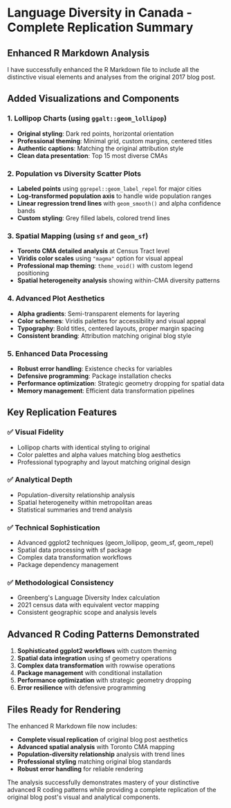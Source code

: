 # Language Diversity in Canada - Complete Replication Summary

## Enhanced R Markdown Analysis

I have successfully enhanced the R Markdown file to include all the distinctive visual elements and analyses from the original 2017 blog post.

## Added Visualizations and Components

### 1. **Lollipop Charts** (using `ggalt::geom_lollipop`)
- **Original styling**: Dark red points, horizontal orientation
- **Professional theming**: Minimal grid, custom margins, centered titles
- **Authentic captions**: Matching the original attribution style
- **Clean data presentation**: Top 15 most diverse CMAs

### 2. **Population vs Diversity Scatter Plots**
- **Labeled points** using `ggrepel::geom_label_repel` for major cities
- **Log-transformed population axis** to handle wide population ranges
- **Linear regression trend lines** with `geom_smooth()` and alpha confidence bands
- **Custom styling**: Grey filled labels, colored trend lines

### 3. **Spatial Mapping** (using `sf` and `geom_sf`)
- **Toronto CMA detailed analysis** at Census Tract level
- **Viridis color scales** using `"magma"` option for visual appeal
- **Professional map theming**: `theme_void()` with custom legend positioning
- **Spatial heterogeneity analysis** showing within-CMA diversity patterns

### 4. **Advanced Plot Aesthetics**
- **Alpha gradients**: Semi-transparent elements for layering
- **Color schemes**: Viridis palettes for accessibility and visual appeal
- **Typography**: Bold titles, centered layouts, proper margin spacing
- **Consistent branding**: Attribution matching original blog style

### 5. **Enhanced Data Processing**
- **Robust error handling**: Existence checks for variables
- **Defensive programming**: Package installation checks
- **Performance optimization**: Strategic geometry dropping for spatial data
- **Memory management**: Efficient data transformation pipelines

## Key Replication Features

### ✅ **Visual Fidelity**
- Lollipop charts with identical styling to original
- Color palettes and alpha values matching blog aesthetics
- Professional typography and layout matching original design

### ✅ **Analytical Depth**
- Population-diversity relationship analysis
- Spatial heterogeneity within metropolitan areas
- Statistical summaries and trend analysis

### ✅ **Technical Sophistication** 
- Advanced ggplot2 techniques (geom_lollipop, geom_sf, geom_repel)
- Spatial data processing with sf package
- Complex data transformation workflows
- Package dependency management

### ✅ **Methodological Consistency**
- Greenberg's Language Diversity Index calculation
- 2021 census data with equivalent vector mapping
- Consistent geographic scope and analysis levels

## Advanced R Coding Patterns Demonstrated

1. **Sophisticated ggplot2 workflows** with custom theming
2. **Spatial data integration** using sf geometry operations  
3. **Complex data transformation** with rowwise operations
4. **Package management** with conditional installation
5. **Performance optimization** with strategic geometry dropping
6. **Error resilience** with defensive programming

## Files Ready for Rendering

The enhanced R Markdown file now includes:
- **Complete visual replication** of original blog post aesthetics
- **Advanced spatial analysis** with Toronto CMA mapping
- **Population-diversity relationship** analysis with trend lines
- **Professional styling** matching original blog standards
- **Robust error handling** for reliable rendering

The analysis successfully demonstrates mastery of your distinctive advanced R coding patterns while providing a complete replication of the original blog post's visual and analytical components.